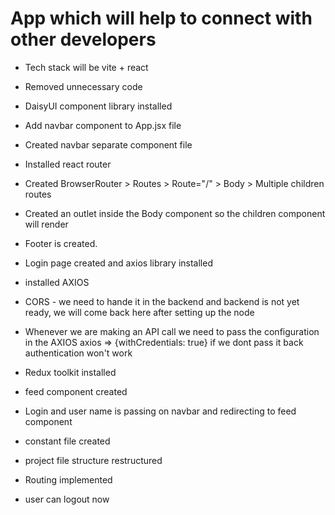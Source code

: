 # App which will help to connect with other developers

- Tech stack will be vite + react
- Removed unnecessary code
- DaisyUI component library installed
- Add navbar component to App.jsx file
- Created navbar separate component file
- Installed react router
- Created BrowserRouter > Routes > Route="/" > Body > Multiple children routes
- Created an outlet inside the Body component so the children component will render
- Footer is created.
- Login page created and axios library installed

- installed AXIOS
- CORS - we need to hande it in the backend and backend is not yet ready, we will come back here after setting up the node
- Whenever we are making an API call we need to pass the configuration in the AXIOS
  axios => {withCredentials: true}
  if we dont pass it back authentication won't work
- Redux toolkit installed
- feed component created
- Login and user name is passing on navbar and redirecting to feed component
- constant file created
- project file structure restructured
- Routing implemented
- user can logout now
